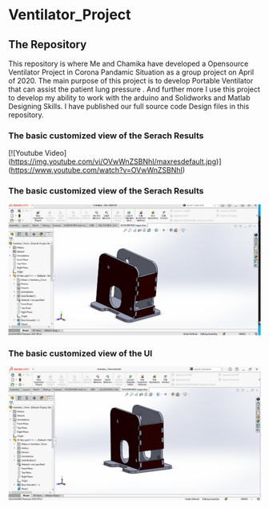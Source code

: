 # Ventilator_Project



## The Repository
This repository is where Me and Chamika have developed a Opensource Ventilator Project in Corona Pandamic Situation as a group project on April of 2020. The main purpose of this project is to develop Portable Ventilator that can assist the patient lung pressure . And further more I use this project to develop my ability to work with the arduino and Solidworks and Matlab Designing Skills. I have published our full source code Design files in this repository. 

### The basic customized view of the Serach Results
[![Youtube Video]          
(https://img.youtube.com/vi/OVwWnZSBNhI/maxresdefault.jpg)] 
(https://www.youtube.com/watch?v=OVwWnZSBNhI)    

### The basic customized view of the Serach Results
![This is an image](img/img1.png)

### The basic customized view of the UI
![This is an image](img/img2.png)
